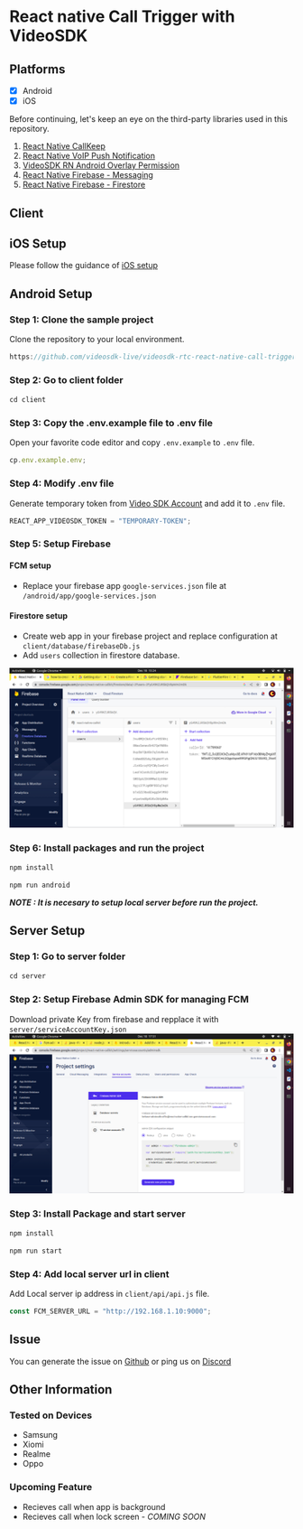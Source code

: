 # React native Call Trigger with VideoSDK

## Platforms

- [x] Android
- [x] iOS

Before continuing, let's keep an eye on the third-party libraries used in this repository.

1. [React Native CallKeep](https://www.npmjs.com/package/react-native-callkeep)
2. [React Native VoIP Push Notification](https://www.npmjs.com/package/react-native-voip-push-notification)
3. [VideoSDK RN Android Overlay Permission](https://www.npmjs.com/package/videosdk-rn-android-overlay-permission)
4. [React Native Firebase - Messaging](https://rnfirebase.io/messaging/usage)
5. [React Native Firebase - Firestore](https://rnfirebase.io/firestore/usage)

## Client

## iOS Setup

Please follow the guidance of [iOS setup](./iOS_SETUP.md)

## Android Setup

### Step 1: Clone the sample project

Clone the repository to your local environment.

```js
https://github.com/videosdk-live/videosdk-rtc-react-native-call-trigger-example.git
```

### Step 2: Go to client folder

```js
cd client
```

### Step 3: Copy the .env.example file to .env file

Open your favorite code editor and copy `.env.example` to `.env` file.

```js
cp.env.example.env;
```

### Step 4: Modify .env file

Generate temporary token from [Video SDK Account](https://app.videosdk.live/signup) and add it to `.env` file.

```js title=".env"
REACT_APP_VIDEOSDK_TOKEN = "TEMPORARY-TOKEN";
```

### Step 5: Setup Firebase

#### FCM setup

- Replace your firebase app `google-services.json` file at `/android/app/google-services.json`

#### Firestore setup

- Create web app in your firebase project and replace configuration at `client/database/firebaseDb.js`
- Add `users` collection in firestore database.

![plot](./public/image-1.png)

### Step 6: Install packages and run the project

```js
npm install
```

```js
npm run android
```

_**NOTE : It is necesary to setup local server before run the project.**_

## Server Setup

### Step 1: Go to server folder

```js
cd server
```

### Step 2: Setup Firebase Admin SDK for managing FCM

Download private Key from firebase and repplace it with `server/serviceAccountKey.json`
![plot](./public/image-3.png)

### Step 3: Install Package and start server

```js
npm install
```

```js
npm run start
```

### Step 4: Add local server url in client

Add Local server ip address in `client/api/api.js` file.

```js title="api.js"
const FCM_SERVER_URL = "http://192.168.1.10:9000";
```

## Issue

You can generate the issue on [Github](https://github.com/videosdk-live/videosdk-rtc-react-native-call-trigger-example/issues) or ping us on [Discord](https://discord.gg/bsEukaNhrD)

## Other Information

### Tested on Devices

- Samsung
- Xiomi
- Realme
- Oppo

### Upcoming Feature

- Recieves call when app is background
- Recieves call when lock screen - _COMING SOON_

